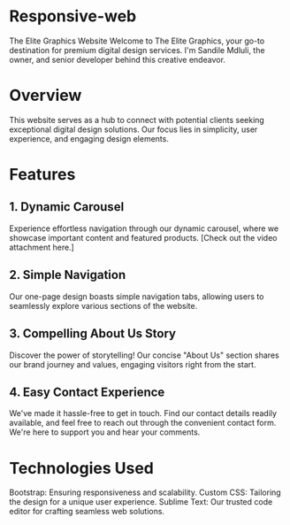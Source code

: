 # Responsive-web
The Elite Graphics Website
Welcome to The Elite Graphics, your go-to destination for premium digital design services. I'm Sandile Mdluli, the owner, and senior developer behind this creative endeavor.

# Overview
This website serves as a hub to connect with potential clients seeking exceptional digital design solutions. Our focus lies in simplicity, user experience, and engaging design elements.

# Features
## 1. Dynamic Carousel
Experience effortless navigation through our dynamic carousel, where we showcase important content and featured products. [Check out the video attachment here.]

## 2. Simple Navigation
Our one-page design boasts simple navigation tabs, allowing users to seamlessly explore various sections of the website.

## 3. Compelling About Us Story
Discover the power of storytelling! Our concise "About Us" section shares our brand journey and values, engaging visitors right from the start.

## 4. Easy Contact Experience
We've made it hassle-free to get in touch. Find our contact details readily available, and feel free to reach out through the convenient contact form. We're here to support you and hear your comments.

# Technologies Used
Bootstrap: Ensuring responsiveness and scalability.
Custom CSS: Tailoring the design for a unique user experience.
Sublime Text: Our trusted code editor for crafting seamless web solutions.
